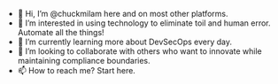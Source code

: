 - 👋 Hi, I’m @chuckmilam here and on most other platforms.
- 👀 I’m interested in using technology to eliminate toil and human error. Automate all the things!
- 🌱 I’m currently learning more about DevSecOps every day.
- 💞️ I’m looking to collaborate with others who want to innovate while maintaining compliance boundaries.
- 📫 How to reach me?  Start here.

<!---
chuckmilam/chuckmilam is a ✨ special ✨ repository because its `README.md` (this file) appears on your GitHub profile.
You can click the Preview link to take a look at your changes.
--->
